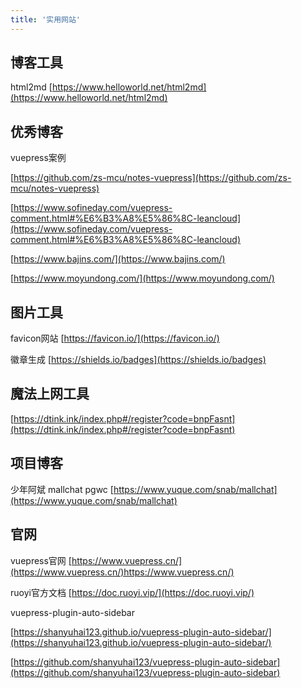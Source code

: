 ```yaml
---
title: '实用网站'
---
```


## 博客工具

html2md
[https://www.helloworld.net/html2md](https://www.helloworld.net/html2md)



## 优秀博客

vuepress案例

[https://github.com/zs-mcu/notes-vuepress](https://github.com/zs-mcu/notes-vuepress)

[https://www.sofineday.com/vuepress-comment.html#%E6%B3%A8%E5%86%8C-leancloud](https://www.sofineday.com/vuepress-comment.html#%E6%B3%A8%E5%86%8C-leancloud)

[https://www.bajins.com/](https://www.bajins.com/)

[https://www.moyundong.com/](https://www.moyundong.com/)

## 图片工具

favicon网站
[https://favicon.io/](https://favicon.io/)

徽章生成
[https://shields.io/badges](https://shields.io/badges)


## 魔法上网工具

[https://dtink.ink/index.php#/register?code=bnpFasnt](https://dtink.ink/index.php#/register?code=bnpFasnt)



## 项目博客
少年阿斌 mallchat pgwc
[https://www.yuque.com/snab/mallchat](https://www.yuque.com/snab/mallchat)



## 官网

vuepress官网
[https://www.vuepress.cn/](https://www.vuepress.cn/)https://www.vuepress.cn/)

ruoyi官方文档
[https://doc.ruoyi.vip/](https://doc.ruoyi.vip/)

vuepress-plugin-auto-sidebar

[https://shanyuhai123.github.io/vuepress-plugin-auto-sidebar/](https://shanyuhai123.github.io/vuepress-plugin-auto-sidebar/)

[https://github.com/shanyuhai123/vuepress-plugin-auto-sidebar](https://github.com/shanyuhai123/vuepress-plugin-auto-sidebar)

